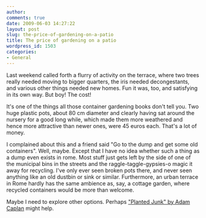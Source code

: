 ```yaml
---
author:
comments: true
date: 2009-06-03 14:27:22
layout: post
slug: the-price-of-gardening-on-a-patio
title: The price of gardening on a patio
wordpress_id: 1503
categories:
- General
---
```


Last weekend called forth a flurry of activity on the terrace, where two trees really needed moving to bigger quarters, the iris needed decongestants, and various other things needed new homes. Fun it was, too, and satisfying in its own way. But boy! The cost!

It's one of the things all those container gardening books don't tell you. Two huge plastic pots, about 80 cm diameter and clearly having sat around the nursery for a good long while, which made them more weathered and hence more attractive than newer ones, were 45 euros each. That's a lot of money.

I complained about this and a friend said "Go to the dump and get some old containers". Well, maybe. Except that I have no idea whether such a thing as a dump even exists in rome. Most stuff just gets left by the side of one of the municipal bins in the streets and the raggle-taggle-gypsies-o magic it away for recycling. I've only ever seen broken pots there, and never seen anything like an old dustbin or sink or similar. Furthermore, an urban terrace in Rome hardly has the same ambience as, say, a cottage garden, where recycled containers would be more than welcome.

Maybe I need to explore other options. Perhaps ["Planted Junk" by Adam Caplan](http://www.amazon.co.uk/Planted-Junk-Adam-Caplan/dp/1841721239%3FSubscriptionId%3D0PZ7TM66EXQCXFVTMTR2%26tag%3Dadriaantijsse-20%26linkCode%3Dxm2%26camp%3D2025%26creative%3D165953%26creativeASIN%3D1841721239) might help.


